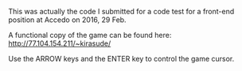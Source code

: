 This was actually the code I submitted for a code test for a front-end position at Accedo on 2016, 29 Feb.

A functional copy of the game can be found here:
http://77.104.154.211/~kirasude/

Use the ARROW keys and the ENTER key to control the game cursor.

